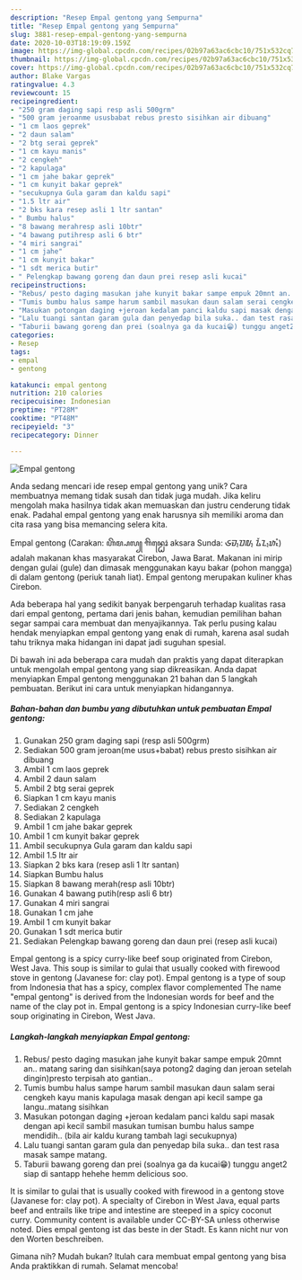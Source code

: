 ```yaml
---
description: "Resep Empal gentong yang Sempurna"
title: "Resep Empal gentong yang Sempurna"
slug: 3881-resep-empal-gentong-yang-sempurna
date: 2020-10-03T18:19:09.159Z
image: https://img-global.cpcdn.com/recipes/02b97a63ac6cbc10/751x532cq70/empal-gentong-foto-resep-utama.jpg
thumbnail: https://img-global.cpcdn.com/recipes/02b97a63ac6cbc10/751x532cq70/empal-gentong-foto-resep-utama.jpg
cover: https://img-global.cpcdn.com/recipes/02b97a63ac6cbc10/751x532cq70/empal-gentong-foto-resep-utama.jpg
author: Blake Vargas
ratingvalue: 4.3
reviewcount: 15
recipeingredient:
- "250 gram daging sapi resp asli 500grm"
- "500 gram jeroanme ususbabat rebus presto sisihkan air dibuang"
- "1 cm laos geprek"
- "2 daun salam"
- "2 btg serai geprek"
- "1 cm kayu manis"
- "2 cengkeh"
- "2 kapulaga"
- "1 cm jahe bakar geprek"
- "1 cm kunyit bakar geprek"
- "secukupnya Gula garam dan kaldu sapi"
- "1.5 ltr air"
- "2 bks kara resep asli 1 ltr santan"
- " Bumbu halus"
- "8 bawang merahresp asli 10btr"
- "4 bawang putihresp asli 6 btr"
- "4 miri sangrai"
- "1 cm jahe"
- "1 cm kunyit bakar"
- "1 sdt merica butir"
- " Pelengkap bawang goreng dan daun prei resep asli kucai"
recipeinstructions:
- "Rebus/ pesto daging masukan jahe kunyit bakar sampe empuk 20mnt an.. matang saring dan sisihkan(saya potong2 daging dan jeroan setelah dingin)presto terpisah ato gantian.."
- "Tumis bumbu halus sampe harum sambil masukan daun salam serai cengkeh kayu manis kapulaga masak dengan api kecil sampe ga langu..matang sisihkan"
- "Masukan potongan daging +jeroan kedalam panci kaldu sapi masak dengan api kecil sambil masukan tumisan bumbu halus sampe mendidih.. (bila air kaldu kurang tambah lagi secukupnya)"
- "Lalu tuangi santan garam gula dan penyedap bila suka.. dan test rasa masak sampe matang."
- "Taburii bawang goreng dan prei (soalnya ga da kucai😁) tunggu anget2 siap di santapp hehehe hemm delicious soo."
categories:
- Resep
tags:
- empal
- gentong

katakunci: empal gentong 
nutrition: 210 calories
recipecuisine: Indonesian
preptime: "PT28M"
cooktime: "PT48M"
recipeyield: "3"
recipecategory: Dinner

---
```



![Empal gentong](https://img-global.cpcdn.com/recipes/02b97a63ac6cbc10/751x532cq70/empal-gentong-foto-resep-utama.jpg)

Anda sedang mencari ide resep empal gentong yang unik? Cara membuatnya memang tidak susah dan tidak juga mudah. Jika keliru mengolah maka hasilnya tidak akan memuaskan dan justru cenderung tidak enak. Padahal empal gentong yang enak harusnya sih memiliki aroma dan cita rasa yang bisa memancing selera kita.

Empal gentong (Carakan: ꦲꦼꦩ꧀ꦥꦭ꧀ ꦒꦼꦤ꧀ꦛꦺꦴꦁ aksara Sunda: ᮈᮙ᮪ᮕᮜ᮪ ᮍᮨᮔ᮪ᮒᮧᮀ) adalah makanan khas masyarakat Cirebon, Jawa Barat. Makanan ini mirip dengan gulai (gule) dan dimasak menggunakan kayu bakar (pohon mangga) di dalam gentong (periuk tanah liat). Empal gentong merupakan kuliner khas Cirebon.

Ada beberapa hal yang sedikit banyak berpengaruh terhadap kualitas rasa dari empal gentong, pertama dari jenis bahan, kemudian pemilihan bahan segar sampai cara membuat dan menyajikannya. Tak perlu pusing kalau hendak menyiapkan empal gentong yang enak di rumah, karena asal sudah tahu triknya maka hidangan ini dapat jadi suguhan spesial.


Di bawah ini ada beberapa cara mudah dan praktis yang dapat diterapkan untuk mengolah empal gentong yang siap dikreasikan. Anda dapat menyiapkan Empal gentong menggunakan 21 bahan dan 5 langkah pembuatan. Berikut ini cara untuk menyiapkan hidangannya.

<!--inarticleads1-->

##### Bahan-bahan dan bumbu yang dibutuhkan untuk pembuatan Empal gentong:

1. Gunakan 250 gram daging sapi (resp asli 500grm)
1. Sediakan 500 gram jeroan(me usus+babat) rebus presto sisihkan air dibuang
1. Ambil 1 cm laos geprek
1. Ambil 2 daun salam
1. Ambil 2 btg serai geprek
1. Siapkan 1 cm kayu manis
1. Sediakan 2 cengkeh
1. Sediakan 2 kapulaga
1. Ambil 1 cm jahe bakar geprek
1. Ambil 1 cm kunyit bakar geprek
1. Ambil secukupnya Gula garam dan kaldu sapi
1. Ambil 1.5 ltr air
1. Siapkan 2 bks kara (resep asli 1 ltr santan)
1. Siapkan  Bumbu halus
1. Siapkan 8 bawang merah(resp asli 10btr)
1. Gunakan 4 bawang putih(resp asli 6 btr)
1. Gunakan 4 miri sangrai
1. Gunakan 1 cm jahe
1. Ambil 1 cm kunyit bakar
1. Gunakan 1 sdt merica butir
1. Sediakan  Pelengkap bawang goreng dan daun prei (resep asli kucai)


Empal gentong is a spicy curry-like beef soup originated from Cirebon, West Java. This soup is similar to gulai that usually cooked with firewood stove in gentong (Javanese for: clay pot). Empal gentong is a type of soup from Indonesia that has a spicy, complex flavor complemented The name &#34;empal gentong&#34; is derived from the Indonesian words for beef and the name of the clay pot in. Empal gentong is a spicy Indonesian curry-like beef soup originating in Cirebon, West Java. 

<!--inarticleads2-->

##### Langkah-langkah menyiapkan Empal gentong:

1. Rebus/ pesto daging masukan jahe kunyit bakar sampe empuk 20mnt an.. matang saring dan sisihkan(saya potong2 daging dan jeroan setelah dingin)presto terpisah ato gantian..
1. Tumis bumbu halus sampe harum sambil masukan daun salam serai cengkeh kayu manis kapulaga masak dengan api kecil sampe ga langu..matang sisihkan
1. Masukan potongan daging +jeroan kedalam panci kaldu sapi masak dengan api kecil sambil masukan tumisan bumbu halus sampe mendidih.. (bila air kaldu kurang tambah lagi secukupnya)
1. Lalu tuangi santan garam gula dan penyedap bila suka.. dan test rasa masak sampe matang.
1. Taburii bawang goreng dan prei (soalnya ga da kucai😁) tunggu anget2 siap di santapp hehehe hemm delicious soo.


It is similar to gulai that is usually cooked with firewood in a gentong stove (Javanese for: clay pot). A specialty of Cirebon in West Java, equal parts beef and entrails like tripe and intestine are steeped in a spicy coconut curry. Community content is available under CC-BY-SA unless otherwise noted. Dies empal gentong ist das beste in der Stadt. Es kann nicht nur von den Worten beschreiben. 

Gimana nih? Mudah bukan? Itulah cara membuat empal gentong yang bisa Anda praktikkan di rumah. Selamat mencoba!
